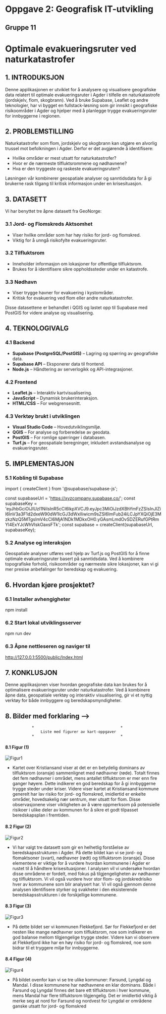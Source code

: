 # Oppgave 2: Geografisk IT-utvikling

## Gruppe 11

# Optimale evakueringsruter ved naturkatastrofer

## 1. INTRODUKSJON
Denne applikasjonen er utviklet for å analysere og visualisere geografiske data relatert til optimale evakueringsruter i Agder i tilfelle en naturkatastrofe (jordskjelv, flom, skogbrann). Ved å bruke Supabase, Leaflet og andre teknologier, har vi bygget en fullstack-løsning som gir innsikt i geografiske risikoområder i Agder og hjelper med å planlegge trygge evakueringsruter for innbyggerne i regionen.

## 2. PROBLEMSTILLING
Naturkatastrofer som flom, jordskjelv og skogbrann kan utgjøre en alvorlig trussel mot befolkningen i Agder. Derfor er det avgjørende å identifisere:

- Hvilke områder er mest utsatt for naturkatastrofer?
- Hvor er de nærmeste tilfluktsrommene og nødhavnene?
- Hva er den tryggeste og raskeste evakueringsruten?

Løsningen vår kombinerer geospatiale analyser og sanntidsdata for å gi brukerne rask tilgang til kritisk informasjon under en krisesituasjon.

## 3. DATASETT
Vi har benyttet tre åpne datasett fra GeoNorge:

### 3.1 Jord- og Flomskreds Aktsomhet
- Viser hvilke områder som har høy risiko for jord- og flomskred.
- Viktig for å unngå risikofylte evakueringsruter.

### 3.2 Tilfluktsrom
- Inneholder informasjon om lokasjoner for offentlige tilfluktsrom.
- Brukes for å identifisere sikre oppholdssteder under en katastrofe.

### 3.3 Nødhavn
- Viser trygge havner for evakuering i kystområder.
- Kritisk for evakuering ved flom eller andre naturkatastrofer.

Disse datasettene er behandlet i QGIS og lastet opp til Supabase med PostGIS for videre analyse og visualisering.

## 4. TEKNOLOGIVALG

### 4.1 Backend
- **Supabase (PostgreSQL/PostGIS)** – Lagring og spørring av geografiske data.
- **Supabase API** – Eksponerer data til frontend.
- **Node.js** – Håndtering av serverlogikk og API-integrasjoner.

### 4.2 Frontend
- **Leaflet.js** – Interaktiv kartvisualisering.
- **JavaScript** – Dynamisk brukerinteraksjon.
- **HTML/CSS** – For webgrensesnitt.

### 4.3 Verktøy brukt i utviklingen
- **Visual Studio Code** – Hovedutviklingsmiljø.
- **QGIS** – For analyse og forberedelse av geodata.
- **PostGIS** – For romlige spørringer i databasen.
- **Turf.js** – For geospatiale beregninger, inkludert avstandsanalyse og evakueringsruter.

## 5. IMPLEMENTASJON

### 5.1 Kobling til Supabase
import { createClient } from '@supabase/supabase-js';

const supabaseUrl = 'https://xyzcompany.supabase.co/';
const supabaseKey = 'eyJhbGciOiJIUzI1NiIsInR5cCI6IkpXVCJ9.eyJpc3MiOiJzdXBhYmFzZSIsInJlZiI6InV3a3F1d2dxeW90dW1lcGJ3dWxlIiwicm9sZSI6ImFub24iLCJpYXQiOjE3MzkzNzQ5MTgsImV4cCI6MjA1NDk1MDkxOH0.yGAsmLmdOvSDZERufGPtRmYl4ExYJcWhVIskOaxsFTk';
const supabase = createClient(supabaseUrl, supabaseKey);


### 5.2 Analyse og interaksjon
Geospatiale analyser utføres ved hjelp av Turf.js og PostGIS for å finne optimale evakueringsruter basert på sanntidsdata. Ved å kombinere topografiske forhold, risikoområder og nærmeste sikre lokasjoner, kan vi gi mer presise anbefalinger for beredskap og evakuering.



## 6. Hvordan kjøre prosjektet?

### 6.1 Installer avhengigheter
npm install
### 6.2 Start lokal utviklingsserver
npm run dev

### 6.3 Åpne nettleseren og naviger til
http://127.0.0.1:5500/public/Index.html

## 7. KONKLUSJON
Denne applikasjonen viser hvordan geografiske data kan brukes for å optimalisere evakueringsruter under naturkatastrofer. Ved å kombinere åpne data, geospatiale verktøy og interaktiv visualisering, gir vi et nyttig verktøy for både innbyggere og beredskapsmyndigheter.



## 8. Bilder med forklaring -->

                *                                       *
                    Liste med figurer av kart-oppgaver 
                *                                       *

#### 8.1 Figur (1)
![Figur1](https://github.com/Zakahashi03/GeoAI/blob/main/IMAGES/Skjermbilde%202025-03-04%20kl.%2012.33.44.png)

* Kartet over Kristiansand viser at det er en betydelig dominans av tilfluktsrom (oransje) sammenlignet med nødhavner (røde). Totalt finnes det fem nødhavner i området, mens antallet tilfluktsrom er mer enn fire ganger høyere. Dette indikerer en god beredskap for å gi innbyggerne trygge steder under kriser. Videre viser kartet at Kristiansand kommune generelt har lav risiko for jord- og flomskred, imidlertid er enkelte områder, hovedsakelig nær sentrum, mer utsatt for flom. Disse observasjonene viser viktigheten av å være oppmerksom på potensielle risikoer i ulike deler av kommunen for å sikre et godt tilpasset beredskapsplan i fremtiden. 


#### 8.2 Figur (2)
![Figur2](https://github.com/Zakahashi03/GeoAI/blob/main/IMAGES/Skjermbilde%202025-03-04%20kl.%2012.33.00.png)

* Vi har valgt tre datasett som gir en helhetlig forståelse av beredskapsstrukturen i Agder. På dette bildet kan vi se jord- og flomaktsoner (svart), nødhavner (rødt) og tilfluktsrom (oransje). Disse elementene er viktige for å vurdere hvordan kommunene i Agder er rustet til å håndtere krisesituasjoner. I analysen vil vi undersøke hvordan disse områdene er fordelt, med fokus på tilgjengeligheten av nødhavner og tilfluktsrom. Vi vil også vurdere hvor stor  flom- og jordskredrisiko hver av kommunene som blir analysert har. Vi vil også gjennom denne analysen identifisere styrker og svakheter i den eksisterende beredskapsstrukturen i de forskjellige kommunene. 

#### 8.3 Figur (3)
![Figur3](https://github.com/Zakahashi03/GeoAI/blob/main/IMAGES/Skjermbilde%202025-03-04%20kl.%2012.33.17.png)

* På dette bildet ser vi kommunen Flekkefjord. Sør for Flekkefjord er det nesten like mange nødhavner som tilfluktsrom, noe som indikerer en god balanse mellom tilgjengelige trygge steder. Videre kan vi observere at Flekkefjord ikke har en høy risiko for jord- og flomskred, noe som bidrar til et tryggere miljø for innbyggerne.

#### 8.4 Figur (4)
![Figur4](https://github.com/Zakahashi03/GeoAI/blob/main/IMAGES/Skjermbilde%202025-03-04%20kl.%2012.33.32.png)

* På bildet ovenfor kan vi se tre ulike kommuner: Farsund, Lyngdal og Mandal. I disse kommunene har nødhavnene en klar dominans. Både i Farsund og Lyngdal finnes det bare ett tilfluktsrom i hver kommune, mens Mandal har flere tilfluktsrom tilgjengelig. Det er imidlertid viktig å merke seg at nord for Farsund og nordvest for Lyngdal er områdene ganske utsatt for jord- og flomskred
